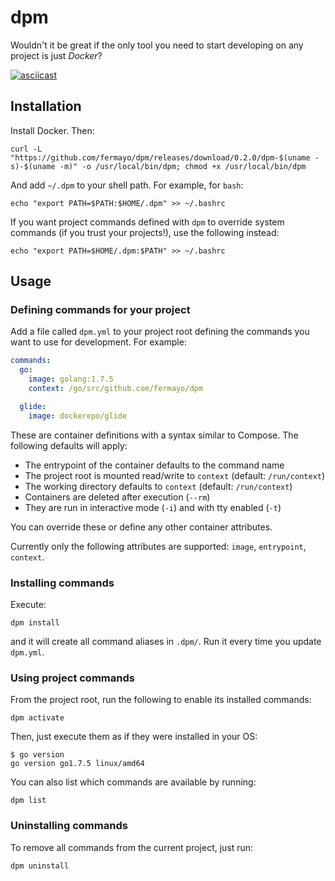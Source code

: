 # dpm

Wouldn't it be great if the only tool you need to start developing on any project is just _Docker_?

[![asciicast](https://asciinema.org/a/5h4iu5ypry79rw7hgxq4hteyc.png)](https://asciinema.org/a/5h4iu5ypry79rw7hgxq4hteyc)

## Installation

Install Docker. Then:

    curl -L "https://github.com/fermayo/dpm/releases/download/0.2.0/dpm-$(uname -s)-$(uname -m)" -o /usr/local/bin/dpm; chmod +x /usr/local/bin/dpm

And add `~/.dpm` to your shell path. For example, for `bash`:

    echo "export PATH=$PATH:$HOME/.dpm" >> ~/.bashrc

If you want project commands defined with `dpm` to override system commands (if you trust your projects!), use the following instead:

    echo "export PATH=$HOME/.dpm:$PATH" >> ~/.bashrc


## Usage

### Defining commands for your project

Add a file called `dpm.yml` to your project root defining the commands you want to use for development. For example:

```yaml
commands:
  go:
    image: golang:1.7.5
    context: /go/src/github.com/fermayo/dpm

  glide:
    image: dockerepo/glide
```

These are container definitions with a syntax similar to Compose. The following defaults will apply:
* The entrypoint of the container defaults to the command name
* The project root is mounted read/write to `context` (default: `/run/context`)
* The working directory defaults to `context` (default: `/run/context`)
* Containers are deleted after execution (`--rm`)
* They are run in interactive mode (`-i`) and with tty enabled (`-t`)

You can override these or define any other container attributes.

Currently only the following attributes are supported: `image`, `entrypoint`, `context`.

### Installing commands

Execute:

    dpm install
    
and it will create all command aliases in `.dpm/`. Run it every time you update `dpm.yml`.


### Using project commands

From the project root, run the following to enable its installed commands:

    dpm activate

Then, just execute them as if they were installed in your OS:

    $ go version
    go version go1.7.5 linux/amd64

You can also list which commands are available by running:

    dpm list


### Uninstalling commands

To remove all commands from the current project, just run:

    dpm uninstall
